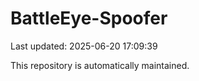 # BattleEye-Spoofer

Last updated: 2025-06-20 17:09:39

This repository is automatically maintained.

